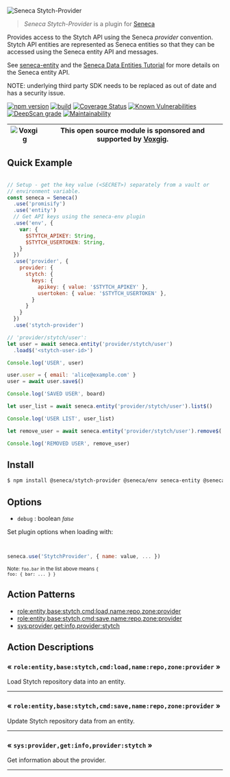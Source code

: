 ![Seneca Stytch-Provider](http://senecajs.org/files/assets/seneca-logo.png)

> _Seneca Stytch-Provider_ is a plugin for [Seneca](http://senecajs.org)


Provides access to the Stytch API using the Seneca *provider*
convention. Stytch API entities are represented as Seneca entities so
that they can be accessed using the Seneca entity API and messages.

See [seneca-entity](senecajs/seneca-entity) and the [Seneca Data
Entities
Tutorial](https://senecajs.org/docs/tutorials/understanding-data-entities.html) for more details on the Seneca entity API.

NOTE: underlying third party SDK needs to be replaced as out of date and has a security issue.

[![npm version](https://img.shields.io/npm/v/@seneca/stytch-provider.svg)](https://npmjs.com/package/@seneca/stytch-provider)
[![build](https://github.com/senecajs/seneca-stytch-provider/actions/workflows/build.yml/badge.svg)](https://github.com/senecajs/seneca-stytch-provider/actions/workflows/build.yml)
[![Coverage Status](https://coveralls.io/repos/github/senecajs/seneca-stytch-provider/badge.svg?branch=main)](https://coveralls.io/github/senecajs/seneca-stytch-provider?branch=main)
[![Known Vulnerabilities](https://snyk.io/test/github/senecajs/seneca-stytch-provider/badge.svg)](https://snyk.io/test/github/senecajs/seneca-stytch-provider)
[![DeepScan grade](https://deepscan.io/api/teams/5016/projects/19462/branches/505954/badge/grade.svg)](https://deepscan.io/dashboard#view=project&tid=5016&pid=19462&bid=505954)
[![Maintainability](https://api.codeclimate.com/v1/badges/f76e83896b731bb5d609/maintainability)](https://codeclimate.com/github/senecajs/seneca-stytch-provider/maintainability)


| ![Voxgig](https://www.voxgig.com/res/img/vgt01r.png) | This open source module is sponsored and supported by [Voxgig](https://www.voxgig.com). |
|---|---|


## Quick Example


```js

// Setup - get the key value (<SECRET>) separately from a vault or
// environment variable.
const seneca = Seneca()
  .use('promisify')
  .use('entity')
  // Get API keys using the seneca-env plugin
  .use('env', {
    var: {
      $STYTCH_APIKEY: String,
      $STYTCH_USERTOKEN: String,
    }
  })
  .use('provider', {
    provider: {
      stytch: {
        keys: {
          apikey: { value: '$STYTCH_APIKEY' },
          usertoken: { value: '$STYTCH_USERTOKEN' },
        }
      }
    }
  })
  .use('stytch-provider')

// 'provider/stytch/user':
let user = await seneca.entity('provider/stytch/user')
  .load$('<stytch-user-id>')

Console.log('USER', user)

user.user = { email: 'alice@example.com' }
user = await user.save$()

Console.log('SAVED USER', board)

let user_list = await seneca.entity('provider/stytch/user').list$()

Console.log('USER LIST', user_list)

let remove_user = await seneca.entity('provider/stytch/user').remove$('<stytch-user-id>')

Console.log('REMOVED USER', remove_user)

```

## Install

```sh
$ npm install @seneca/stytch-provider @seneca/env seneca-entity @seneca/provider
```



<!--START:options-->


## Options

* `debug` : boolean <i><small>false</small></i>


Set plugin options when loading with:
```js


seneca.use('StytchProvider', { name: value, ... })


```


<small>Note: <code>foo.bar</code> in the list above means 
<code>{ foo: { bar: ... } }</code></small> 



<!--END:options-->

<!--START:action-list-->


## Action Patterns

* [role:entity,base:stytch,cmd:load,name:repo,zone:provider](#-roleentitybasestytchcmdloadnamerepozoneprovider-)
* [role:entity,base:stytch,cmd:save,name:repo,zone:provider](#-roleentitybasestytchcmdsavenamerepozoneprovider-)
* [sys:provider,get:info,provider:stytch](#-sysprovidergetinfoproviderstytch-)


<!--END:action-list-->

<!--START:action-desc-->


## Action Descriptions

### &laquo; `role:entity,base:stytch,cmd:load,name:repo,zone:provider` &raquo;

Load Stytch repository data into an entity.



----------
### &laquo; `role:entity,base:stytch,cmd:save,name:repo,zone:provider` &raquo;

Update Stytch repository data from an entity.



----------
### &laquo; `sys:provider,get:info,provider:stytch` &raquo;

Get information about the provider.



----------


<!--END:action-desc-->
